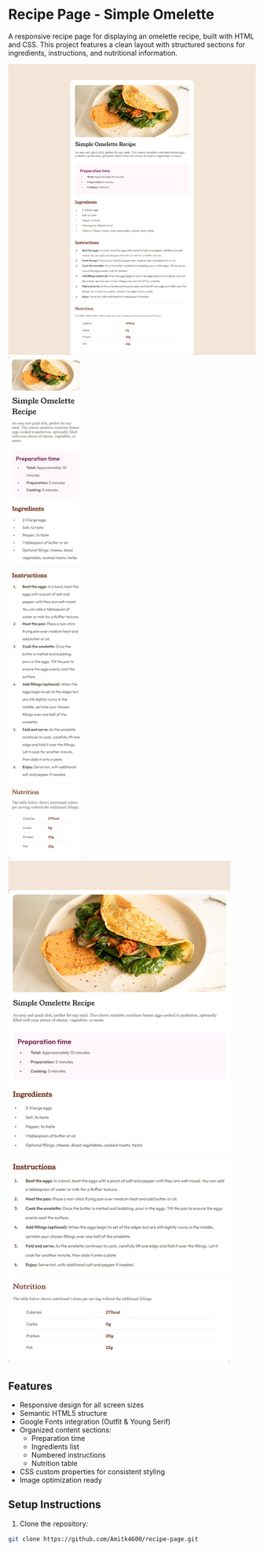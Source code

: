 # Recipe Page - Simple Omelette

A responsive recipe page for displaying an omelette recipe, built with HTML and CSS. This project features a clean layout with structured sections for ingredients, instructions, and nutritional information.

![Recipe Page Preview](assets/images/full%20screen.png)
![Recipe Page Preview](assets/images/mobile.png)
![Recipe Page Preview](assets/images/teb.png)

## Features

- Responsive design for all screen sizes
- Semantic HTML5 structure
- Google Fonts integration (Outfit & Young Serif)
- Organized content sections:
  - Preparation time
  - Ingredients list
  - Numbered instructions
  - Nutrition table
- CSS custom properties for consistent styling
- Image optimization ready

## Setup Instructions

1. Clone the repository:
```bash
git clone https://github.com/Amitk4600/recipe-page.git
